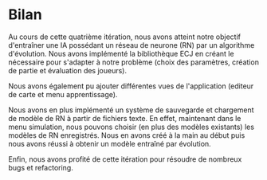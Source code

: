 # Bilan

Au cours de cette quatrième itération, nous avons atteint notre objectif d'entraîner une IA possédant 
un réseau de neurone (RN) par un algorithme d'évolution.
Nous avons implémenté la bibliothèque ECJ en créant le nécessaire pour s'adapter à notre problème (choix des paramètres, 
création de partie et évaluation des joueurs).

Nous avons également pu ajouter différentes vues de l'application (editeur de carte et menu apprentissage).

Nous avons en plus implémenté un système de sauvegarde et chargement de modèle de RN à partir de fichiers texte.
En effet, maintenant dans le menu simulation, nous pouvons choisir (en plus des modèles existants) les modèles de RN 
enregistrés. Nous en avons créé à la main au début puis nous avons réussi à obtenir un modèle entraîné par évolution.

Enfin, nous avons profité de cette itération pour résoudre de nombreux bugs et refactoring.